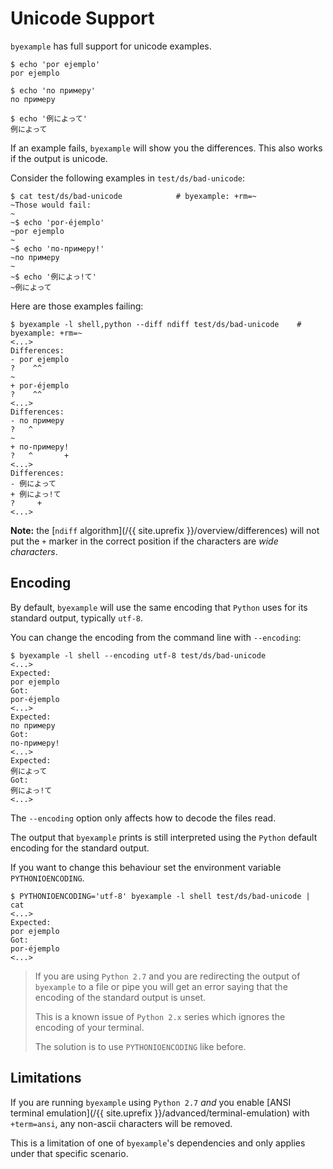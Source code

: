 <!--
Check that we have byexample installed first
$ hash byexample                                    # byexample: +fail-fast

$ alias byexample=byexample\ --pretty\ none

--
-->

# Unicode Support

``byexample`` has full support for unicode examples.

```shell
$ echo 'por ejemplo'
por ejemplo

$ echo 'по примеру'
по примеру

$ echo '例によって'
例によって
```

If an example fails, ``byexample`` will show you the differences.
This also works if the output is unicode.

Consider the following examples in ``test/ds/bad-unicode``:

```shell
$ cat test/ds/bad-unicode            # byexample: +rm=~
~Those would fail:
~
~$ echo 'por-éjemplo'
~por ejemplo
~
~$ echo 'по-примеру!'
~по примеру
~
~$ echo '例によっ!て'
~例によって

```

Here are those examples failing:

```shell
$ byexample -l shell,python --diff ndiff test/ds/bad-unicode    # byexample: +rm=~
<...>
Differences:
- por ejemplo
?    ^^
~
+ por-éjemplo
?    ^^
<...>
Differences:
- по примеру
?   ^
~
+ по-примеру!
?   ^       +
<...>
Differences:
- 例によって
+ 例によっ!て
?     +
<...>
```

**Note:** the [``ndiff`` algorithm](/{{ site.uprefix }}/overview/differences)
will not put the ``+`` marker in the correct position
if the characters are *wide characters*.

## Encoding

By default, ``byexample`` will use the same encoding that ``Python`` uses
for its standard output, typically ``utf-8``.


You can change the encoding from the command line with ``--encoding``:

```shell
$ byexample -l shell --encoding utf-8 test/ds/bad-unicode
<...>
Expected:
por ejemplo
Got:
por-éjemplo
<...>
Expected:
по примеру
Got:
по-примеру!
<...>
Expected:
例によって
Got:
例によっ!て
<...>
```

The ``--encoding`` option only affects how to decode the files read.

The output that ``byexample`` prints is still interpreted using
the ``Python`` default encoding for the standard output.

If you want to change this behaviour set the environment
variable ``PYTHONIOENCODING``.

```shell
$ PYTHONIOENCODING='utf-8' byexample -l shell test/ds/bad-unicode | cat
<...>
Expected:
por ejemplo
Got:
por-éjemplo
<...>
```

> If you are using ``Python 2.7`` and you are redirecting the output of
> ``byexample`` to a file or pipe you will get an error saying that
> the encoding of the standard output is unset.
>
> This is a known issue of ``Python 2.x`` series which ignores the encoding of
> your terminal.
>
> The solution is to use ``PYTHONIOENCODING`` like before.

## Limitations

If you are running ``byexample`` using ``Python 2.7`` *and* you
enable [ANSI terminal emulation](/{{ site.uprefix }}/advanced/terminal-emulation)
with ``+term=ansi``, any non-ascii characters will be removed.

This is a limitation of one of ``byexample``'s dependencies and
only applies under that specific scenario.
